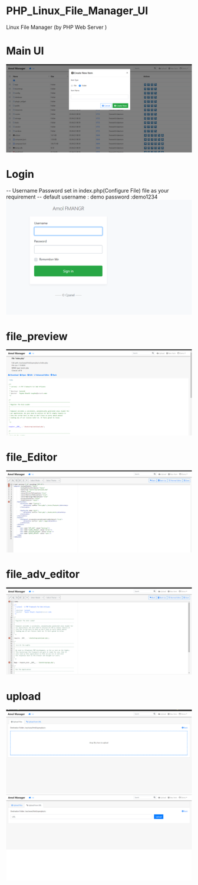 # PHP_Linux_File_Manager_UI
Linux File Manager (by PHP Web Server )
# Main UI
![Logged](preview_images/Logged.png)

# Login  
-- Username Password set in index.php(Configure File) file as your requirement 
-- default username : demo password :demo1234
![Login](preview_images/login.png)


# file_preview
![file_preview](preview_images/file_preview.png)


# file_Editor
![file_Editor](preview_images/file_Editor.png)

# file_adv_editor
![file_adv_editor](preview_images/file_adv_editor.png)

# upload
![upload](preview_images/upload.png)
![upload2](preview_images/upload2.png)

